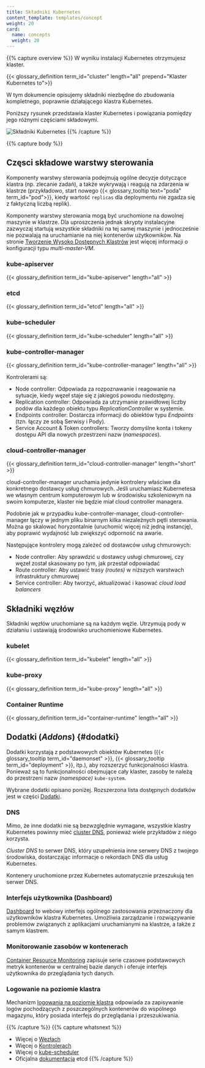```yaml
---
title: Składniki Kubernetes
content_template: templates/concept
weight: 20
card:
  name: concepts
  weight: 20
---
```


{{% capture overview %}} W wyniku instalacji Kubernetes otrzymujesz klaster.

{{< glossary_definition term_id="cluster" length="all" prepend="Klaster Kubernetes to">}}

W tym dokumencie opisujemy składniki niezbędne do zbudowania kompletnego,
poprawnie działającego klastra Kubernetes.

Poniższy rysunek przedstawia klaster Kubernetes i powiązania pomiędzy jego
różnymi częściami składowymi.

![Składniki Kubernetes](/images/docs/components-of-kubernetes.png)
{{% /capture %}}

{{% capture body %}}

## Częsci składowe warstwy sterowania

Komponenty warstwy sterowania podejmują ogólne decyzje dotyczące klastra (np.
zlecanie zadań), a także wykrywają i reagują na zdarzenia w klastrze
(przykładowo, start nowego {{< glossary_tooltip text="poda" term_id="pod">}},
kiedy wartość `replicas` dla deploymentu nie zgadza się z faktyczną liczbą
replik).

Komponenty warstwy sterowania mogą być uruchomione na dowolnej maszynie w
klastrze. Dla uproszczenia jednak skrypty instalacyjne zazwyczaj startują
wszystkie składniki na tej samej maszynie i jednocześnie nie pozwalają na
uruchamianie na niej kontenerów użytkowników. Na stronie
[Tworzenie Wysoko Dostępnych Klastrów](/docs/admin/high-availability/) jest
więcej informacji o konfiguracji typu _multi-master-VM_.

### kube-apiserver

{{< glossary_definition term_id="kube-apiserver" length="all" >}}

### etcd

{{< glossary_definition term_id="etcd" length="all" >}}

### kube-scheduler

{{< glossary_definition term_id="kube-scheduler" length="all" >}}

### kube-controller-manager

{{< glossary_definition term_id="kube-controller-manager" length="all" >}}

Kontrolerami są:

- Node controller: Odpowiada za rozpoznawanie i reagowanie na sytuacje, kiedy
  węzeł staje się z jakiegoś powodu niedostępny.
- Replication controller: Odpowiada za utrzymanie prawidłowej liczby podów dla
  każdego obiektu typu _ReplicationController_ w systemie.
- Endpoints controller: Dostarcza informacji do obiektów typu _Endpoints_ (tzn.
  łączy ze sobą Serwisy i Pody).
- Service Account & Token controllers: Tworzy domyślne konta i tokeny dostępu
  API dla nowych przestrzeni nazw (_namespaces_).

### cloud-controller-manager

{{< glossary_definition term_id="cloud-controller-manager" length="short" >}}

cloud-controller-manager uruchamia jedynie kontrolery właściwe dla konkretnego
dostawcy usług chmurowych. Jeśli uruchamiasz Kubernetesa we własnym centrum
komputerowym lub w środowisku szkoleniowym na swoim komputerze, klaster nie
będzie miał cloud controller managera.

Podobnie jak w przypadku kube-controller-manager, cloud-controller-manager łączy
w jednym pliku binarnym kilka niezależnych pętli sterowania. Można go skalować
horyzontalnie (uruchomić więcej niż jedną instancję), aby poprawić wydajność lub
zwiększyć odporność na awarie.

Następujące kontrolery mogą zależeć od dostawców usług chmurowych:

- Node controller: Aby sprawdzić u dostawcy usługi chmurowej, czy węzeł został
  skasowany po tym, jak przestał odpowiadać
- Route controller: Aby ustawić trasy _(routes)_ w niższych warstwach
  infrastruktury chmurowej
- Service controller: Aby tworzyć, aktualizować i kasować _cloud load balancers_

## Składniki węzłów

Składniki węzłów uruchomiane są na każdym węźle. Utrzymują pody w działaniu i
ustawiają środowisko uruchomieniowe Kubernetes.

### kubelet

{{< glossary_definition term_id="kubelet" length="all" >}}

### kube-proxy

{{< glossary_definition term_id="kube-proxy" length="all" >}}

### Container Runtime

{{< glossary_definition term_id="container-runtime" length="all" >}}

## Dodatki (_Addons_) {#dodatki}

Dodatki korzystają z podstawowych obiektów Kubernetes
({{< glossary_tooltip term_id="daemonset" >}},
{{< glossary_tooltip term_id="deployment" >}}, itp.), aby rozszerzyć
funkcjonalności klastra. Ponieważ są to funkcjonalności obejmujące cały klaster,
zasoby te należą do przestrzeni nazw _(namespace)_ `kube-system`.

Wybrane dodatki opisano poniżej. Rozszerzona lista dostępnych dodatków jest w
części [Dodatki](/docs/concepts/cluster-administration/addons/).

### DNS

Mimo, że inne dodatki nie są bezwzględnie wymagane, wszystkie klastry Kubernetes
powinny mieć [cluster DNS](/docs/concepts/services-networking/dns-pod-service/),
ponieważ wiele przykładów z niego korzysta.

_Cluster DNS_ to serwer DNS, który uzupełnienia inne serwery DNS z twojego
środowiska, dostarczając informacje o rekordach DNS dla usług Kubernetes.

Kontenery uruchomione przez Kubernetes automatycznie przeszukują ten serwer DNS.

### Interfejs użytkownika (Dashboard)

[Dashboard](/docs/tasks/access-application-cluster/web-ui-dashboard/) to webowy
interfejs ogólnego zastosowania przeznaczony dla użytkowników klastra
Kubernetes. Umożliwia zarządzanie i rozwiązywanie problemów związanych z
aplikacjami uruchamianymi na klastrze, a także z samym klastrem.

### Monitorowanie zasobów w kontenerach

[Container Resource Monitoring](/docs/tasks/debug-application-cluster/resource-usage-monitoring/)
zapisuje serie czasowe podstawowych metryk kontenerów w centralnej bazie danych
i oferuje interfejs użytkownika do przeglądania tych danych.

### Logowanie na poziomie klastra

Mechanizm
[logowania na poziomie klastra](/docs/concepts/cluster-administration/logging/)
odpowiada za zapisywanie logów pochodzących z poszczególnych kontenerów do
wspólnego magazynu, który posiada interfejs do przeglądania i przeszukiwania.

{{% /capture %}} {{% capture whatsnext %}}

- Więcej o [Węzłach](/docs/concepts/architecture/nodes/)
- Więcej o [Kontrolerach](/docs/concepts/architecture/controller/)
- Więcej o [kube-scheduler](/docs/concepts/scheduling-eviction/kube-scheduler/)
- Oficjalna [dokumentacja](https://etcd.io/docs/) etcd {{% /capture %}}
